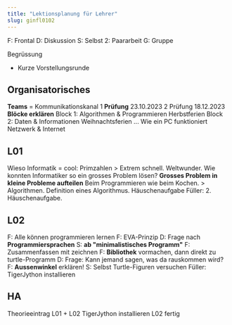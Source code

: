 ```yaml
---
title: "Lektionsplanung für Lehrer"
slug: ginfl0102
---
```


F: Frontal
D: Diskussion
S: Selbst
2: Paararbeit
G: Gruppe

Begrüssung
- Kurze Vorstellungsrunde
## Organisatorisches
**Teams** = Kommunikationskanal
1 **Prüfung** 23.10.2023
2 Prüfung 18.12.2023
**Blöcke erklären**
	Block 1: Algorithmen & Programmieren
	Herbstferien
	Block 2: Daten & Informationen
	Weihnachtsferien
	...
	Wie ein PC funktioniert
	Netzwerk & Internet

## L01
Wieso Informatik = cool: Primzahlen > Extrem schnell. Weltwunder.
Wie konnten Informatiker so ein grosses Problem lösen?
**Grosses Problem in kleine Probleme aufteilen**
Beim Programmieren wie beim Kochen. > Algorithmen. 
Definition eines Algorithmus.
Häuschenaufgabe
Füller: 2. Häuschenaufgabe.
## L02
F: Alle können programmieren lernen
F: EVA-Prinzip
D: Frage nach **Programmiersprachen**
S: **ab "minimalistisches Programm"**
F: Zusammenfassen mit zeichnen
F: **Bibliothek** vormachen, dann direkt zu turtle-Programm
D: Frage: Kann jemand sagen, was da rauskommen wird?
F: **Aussenwinkel** erklären!
S: Selbst Turtle-Figuren versuchen
Füller: TigerJython installieren

## HA
Theorieeintrag L01 + L02
TigerJython installieren
L02 fertig